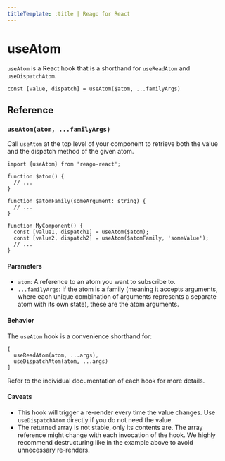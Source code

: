 ```yaml
---
titleTemplate: :title | Reago for React
---
```


# useAtom

`useAtom` is a React hook that is a shorthand for `useReadAtom` and `useDispatchAtom`.

```tsx
const [value, dispatch] = useAtom($atom, ...familyArgs)
```


## Reference

### `useAtom(atom, ...familyArgs)`

Call `useAtom` at the top level of your component to retrieve both the value and the dispatch method
of the given atom.


```tsx
import {useAtom} from 'reago-react';

function $atom() {
  // ...
}

function $atomFamily(someArgument: string) {
  // ...
}

function MyComponent() {
  const [value1, dispatch1] = useAtom($atom);
  const [value2, dispatch2] = useAtom($atomFamily, 'someValue');
  // ...
}
```

#### Parameters

* `atom`: A reference to an atom you want to subscribe to.
* `...familyArgs`: If the atom is a family (meaning it accepts arguments, where each unique combination of
  arguments represents a separate atom with its own state), these are the atom arguments.

#### Behavior

The `useAtom` hook is a convenience shorthand for:

```tsx
[
  useReadAtom(atom, ...args),
  useDispatchAtom(atom, ...args)
]
```

Refer to the individual documentation of each hook for more details.

#### Caveats

* This hook will trigger a re-render every time the value changes. Use `useDispatchAtom` directly if you do
  not need the value.
* The returned array is not stable, only its contents are. The array reference might change with each
  invocation of the hook. We highly recommend destructuring like in the example above to avoid unnecessary
  re-renders.
